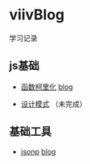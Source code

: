 # viivBlog

学习记录

## js基础

- [函数柯里化](https://github.com/viivLgr/viivBlog/issues/1) [blog](https://github.com/viivLgr/viivBlog/blob/master/blog/jsBase/%E5%87%BD%E6%95%B0%E6%9F%AF%E9%87%8C%E5%8C%96.md)

- [设计模式](https://github.com/viivLgr/viivBlog/blob/master/blog/jsBase/%E8%AE%BE%E8%AE%A1%E6%A8%A1%E5%BC%8F.md)  （未完成）

## 基础工具

- [jsonp](https://github.com/viivLgr/viivBlog/issues/2)   [blog](https://github.com/viivLgr/viivBlog/blob/master/blog/jsBase/%E5%8E%9F%E7%94%9FJavaScript%E5%B0%81%E8%A3%85jsnop%E8%AF%B7%E6%B1%82.md)